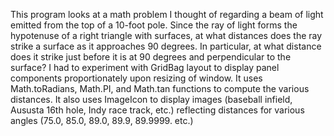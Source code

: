 This program looks at a math problem I thought of regarding a beam of light emitted from the top of a 10-foot pole. Since the ray of light forms the hypotenuse of a right triangle with surfaces, at what distances does the ray strike a surface as it approaches 90 degrees. In particular, at what distance does it strike just before it is at 90 degrees and perpendicular to the surface? I had to experiment with GridBag layout to display panel components proportionately upon resizing of window. It uses Math.toRadians, Math.PI, and Math.tan functions to compute the various distances. It also uses ImageIcon to display images (baseball infield, Aususta 16th hole, Indy race track, etc.) reflecting distances for various angles (75.0, 85.0, 89.0, 89.9, 89.9999. etc.)
